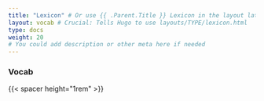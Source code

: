 ```yaml
---
title: "Lexicon" # Or use {{ .Parent.Title }} Lexicon in the layout later
layout: vocab # Crucial: Tells Hugo to use layouts/TYPE/lexicon.html
type: docs
weight: 20
# You could add description or other meta here if needed
---
```


<!-- Optional: Add a brief intro if you want -->

### Vocab

{{< spacer height="1rem" >}}
